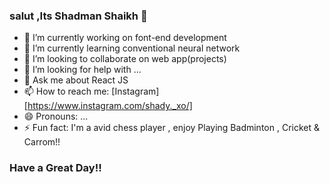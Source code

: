 ### salut ,Its Shadman Shaikh  👋


- 🔭 I’m currently working on font-end development
- 🌱 I’m currently learning conventional neural network
- 👯 I’m looking to collaborate on web app(projects)
- 🤔 I’m looking for help with ...
- 💬 Ask me about React JS
- 📫 How to reach me: [Instagram][https://www.instagram.com/shady._xo/]
- 😄 Pronouns: ...
- ⚡ Fun fact: I'm a avid chess player , enjoy Playing Badminton , Cricket & Carrom!!
                        
                        
### Have a Great Day!!
